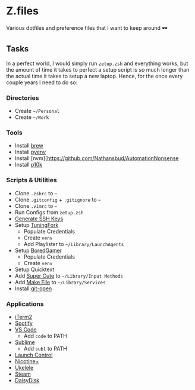 # Z.files

Various dotfiles and preference files that I want to keep around 🕶

## Tasks

In a perfect world, I would simply run `zetup.zsh` and everything works, but the amount of time it takes to perfect a setup script is _so_ much longer than the actual time it takes to setup a new laptop. Hence, for the once every couple years I need to do so:

### Directories

- Create `~/Personal`
- Create `~/Work`

### Tools

- Install [brew](...)
- Install [pyenv](https://github.com/pyenv/pyenv)
- Install [nvm](https://github.com/Nathansbud/AutomationNonsense
- Install [p10k](https://github.com/romkatv/powerlevel10k)

### Scripts & Utilities

- Clone `.zshrc` to `~`
- Clone `.gitconfig` + `.gitignore` to `~`
- Clone `.vimrc` to `~`
- Run Configs from `zetup.zsh`
- [Generate SSH Keys](https://docs.github.com/en/authentication/connecting-to-github-with-ssh/generating-a-new-ssh-key-and-adding-it-to-the-ssh-agent)
- Setup [TuningFork](https://github.com/nathansbud/tuningfork)
	- Populate Credentials
	- Create `venv`
	- Add Playlister to `~/Library/LaunchAgents`
- Setup [BoredGamer](https://github.com/Nathansbud/BoredGamer)
	- Populate Credentials
	- Create `venv`
- Setup Quicktext
- Add [Super Cute](https://github.com/Nathansbud/Custom-Keyboards) to `~/Library/Input Methods`
- Add [Make File](https://github.com/Nathansbud/AutomationNonsense) to `~/Library/Services`
- Install [git-open](https://github.com/paulirish/git-open)

### Applications

- [iTerm2](https://iterm2.com/)
- [Spotify](https://open.spotify.com/)
- [VS Code](https://code.visualstudio.com/)
	- Add `code` to PATH
- [Sublime](https://www.sublimetext.com/)
	- Add `subl` to PATH
- [Launch Control](https://www.soma-zone.com/LaunchControl/)
- [Nicotine+](https://nicotine-plus.org/)
- [Ukelele](https://software.sil.org/ukelele/)
- [Steam](https://store.steampowered.com/)
- [DaisyDisk](https://daisydiskapp.com/)